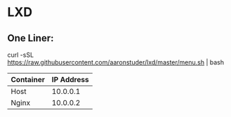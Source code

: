 # LXD

## One Liner:

curl -sSL https://raw.githubusercontent.com/aaronstuder/lxd/master/menu.sh | bash

| Container | IP Address |
| ------------- | ------------- |
| Host  | 10.0.0.1  |
| Nginx  | 10.0.0.2  |
